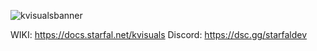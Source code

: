![kvisualsbanner](https://github.com/KITOXIS/kVisuals/assets/68541403/5b1771a3-09a8-4aac-ac86-7be26c0e03f3)

WIKI: https://docs.starfal.net/kvisuals
Discord: https://dsc.gg/starfaldev
